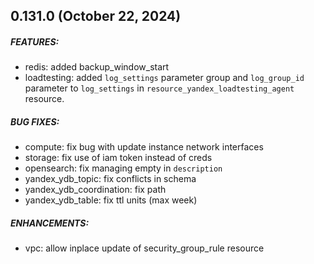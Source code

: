 ## 0.131.0 (October 22, 2024)

##### FEATURES:
* redis: added backup_window_start
* loadtesting: added `log_settings` parameter group and `log_group_id` parameter to `log_settings` in `resource_yandex_loadtesting_agent` resource.

##### BUG FIXES:
* compute: fix bug with update instance network interfaces
* storage: fix use of iam token instead of creds
* opensearch: fix managing empty in `description`
* yandex_ydb_topic: fix conflicts in schema
* yandex_ydb_coordination: fix path
* yandex_ydb_table: fix ttl units (max week)

##### ENHANCEMENTS:
* vpc: allow inplace update of security_group_rule resource



